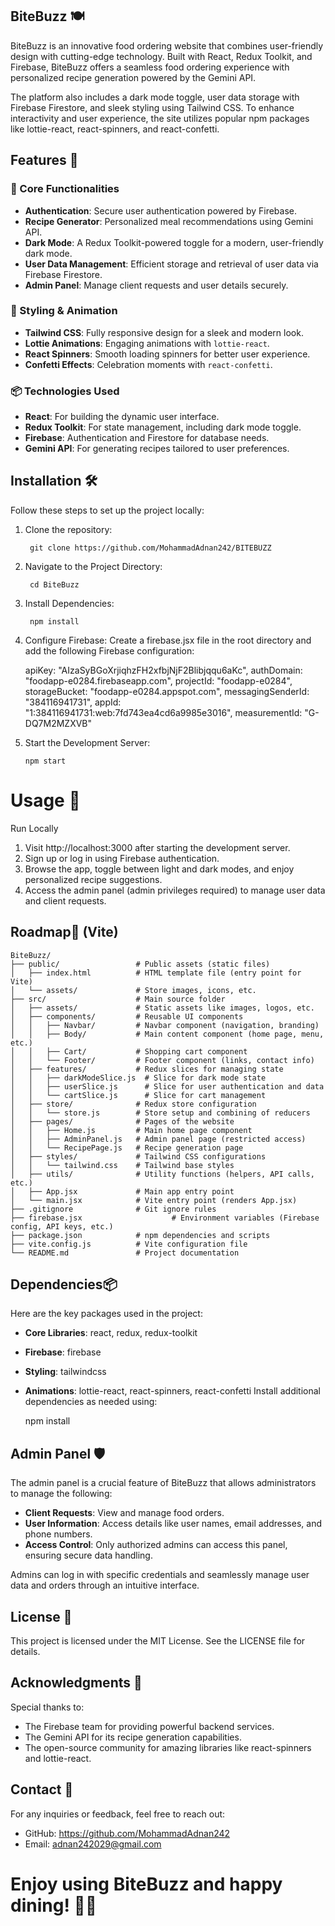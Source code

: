 ## BiteBuzz 🍽️

BiteBuzz is an innovative food ordering website that combines user-friendly design with cutting-edge technology. Built with React, Redux Toolkit, and Firebase, BiteBuzz offers a seamless food ordering experience with personalized recipe generation powered by the Gemini API.

The platform also includes a dark mode toggle, user data storage with Firebase Firestore, and sleek styling using Tailwind CSS. To enhance interactivity and user experience, the site utilizes popular npm packages like lottie-react, react-spinners, and react-confetti.


## Features 🌟

### 🚀 Core Functionalities
- **Authentication**: Secure user authentication powered by Firebase.
- **Recipe Generator**: Personalized meal recommendations using Gemini API.
- **Dark Mode**: A Redux Toolkit-powered toggle for a modern, user-friendly dark mode.
- **User Data Management**: Efficient storage and retrieval of user data via Firebase Firestore.
- **Admin Panel**: Manage client requests and user details securely.

### 🎨 Styling & Animation
- **Tailwind CSS**: Fully responsive design for a sleek and modern look.
- **Lottie Animations**: Engaging animations with `lottie-react`.
- **React Spinners**: Smooth loading spinners for better user experience.
- **Confetti Effects**: Celebration moments with `react-confetti`.


### 📦 Technologies Used
- **React**: For building the dynamic user interface.
- **Redux Toolkit**: For state management, including dark mode toggle.
- **Firebase**: Authentication and Firestore for database needs.
- **Gemini API**: For generating recipes tailored to user preferences.




## Installation  🛠️

Follow these steps to set up the project locally:
1. Clone the repository:
                                              
                                              
        git clone https://github.com/MohammadAdnan242/BITEBUZZ  

2. Navigate to the Project Directory:

  
  
  
  
        cd BiteBuzz

3. Install Dependencies:
  
  
        npm install

4. Configure Firebase:
Create a firebase.jsx file in the root directory and add the following Firebase configuration:

    apiKey: "AIzaSyBGoXrjiqhzFH2xfbjNjF2Blibjqqu6aKc",
    authDomain: "foodapp-e0284.firebaseapp.com",
    projectId: "foodapp-e0284",
    storageBucket: "foodapp-e0284.appspot.com",
    messagingSenderId: "384116941731",
    appId: "1:384116941731:web:7fd743ea4cd6a9985e3016",
    measurementId: "G-DQ7M2MZXVB"

5. Start the Development Server:

    
    
    
       npm start


# Usage 🚧

 Run Locally

 1. Visit http://localhost:3000 after starting the development server.
 2. Sign up or log in using Firebase authentication.
 3. Browse the app, toggle between light and dark modes, and enjoy personalized recipe suggestions.
 4. Access the admin panel (admin privileges required) to manage user data and client requests.
## Roadmap📂 (Vite)

    BiteBuzz/
    ├── public/                 # Public assets (static files)
    │   ├── index.html          # HTML template file (entry point for Vite)
    │   └── assets/             # Store images, icons, etc.
    ├── src/                    # Main source folder
    │   ├── assets/             # Static assets like images, logos, etc.
    │   ├── components/         # Reusable UI components
    │   │   ├── Navbar/         # Navbar component (navigation, branding)
    │   │   ├── Body/           # Main content component (home page, menu, etc.)
    │   │   ├── Cart/           # Shopping cart component
    │   │   └── Footer/         # Footer component (links, contact info)
    │   ├── features/           # Redux slices for managing state
    │   │   ├── darkModeSlice.js  # Slice for dark mode state
    │   │   ├── userSlice.js      # Slice for user authentication and data
    │   │   └── cartSlice.js      # Slice for cart management
    │   ├── store/              # Redux store configuration
    │   │   └── store.js        # Store setup and combining of reducers
    │   ├── pages/              # Pages of the website
    │   │   ├── Home.js         # Main home page component
    │   │   ├── AdminPanel.js   # Admin panel page (restricted access)
    │   │   └── RecipePage.js   # Recipe generation page
    │   ├── styles/             # Tailwind CSS configurations
    │   │   └── tailwind.css    # Tailwind base styles
    │   ├── utils/              # Utility functions (helpers, API calls, etc.)
    │   ├── App.jsx             # Main app entry point
    │   └── main.jsx            # Vite entry point (renders App.jsx)
    ├── .gitignore              # Git ignore rules
    ├── firebase.jsx                    # Environment variables (Firebase config, API keys, etc.)
    ├── package.json            # npm dependencies and scripts
    ├── vite.config.js          # Vite configuration file
    └── README.md               # Project documentation






## Dependencies📦

Here are the key packages used in the project:

- **Core Libraries**: react, redux, redux-toolkit
- **Firebase**: firebase
- **Styling**: tailwindcss
- **Animations**: lottie-react, react-spinners, react-confetti
Install additional dependencies as needed using:

    npm install <package-name>
## Admin Panel 🛡️

The admin panel is a crucial feature of BiteBuzz that allows administrators to manage the following:

- **Client Requests**: View and manage food orders.
- **User Information**: Access details like user names, email addresses, and phone numbers.
- **Access Control**: Only authorized admins can access this panel, ensuring secure data handling.

Admins can log in with specific credentials and seamlessly manage user data and orders through an intuitive interface.


## License 📜
This project is licensed under the MIT License. See the LICENSE file for details.
## Acknowledgments 🙌

Special thanks to:

- The Firebase team for providing powerful backend services.
- The Gemini API for its recipe generation capabilities.
- The open-source community for amazing libraries like react-spinners and lottie-react.
## Contact 📧

For any inquiries or feedback, feel free to reach out:

- GitHub:  https://github.com/MohammadAdnan242
- Email: adnan242029@gmail.com

# Enjoy using BiteBuzz and happy dining! 🍴🤩
